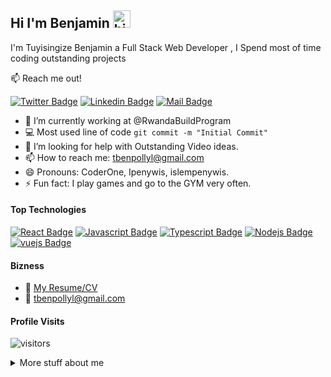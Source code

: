 ## Hi I'm Benjamin <img src="https://user-images.githubusercontent.com/1303154/88677602-1635ba80-d120-11ea-84d8-d263ba5fc3c0.gif" width="28px" alt="hi">

I'm Tuyisingize Benjamin a Full Stack Web Developer , I Spend most of time coding outstanding projects 

:mailbox: Reach me out!

[![Twitter Badge](https://img.shields.io/badge/-@tbenpollyl-1ca0f1?style=flat&labelColor=1ca0f1&logo=twitter&logoColor=white&link=https://twitter.com/tbenpollyl)](https://twitter.com/tbenpollyl)  [![Linkedin Badge](https://img.shields.io/badge/-Benjamin-0e76a8?style=flat&labelColor=0e76a8&logo=linkedin&logoColor=white)](https://www.linkedin.com/in/tuyisingize-benjamin-2480a3211/) [![Mail Badge](https://img.shields.io/badge/-@tbenpolly_250-e84393?style=flat&labelColor=e84393&logo=instagram&logoColor=white)](https://www.instagram.com/tbenpolly_250/) 
<!-- TODO: Add last video link -->

- 🔭 I’m currently working at @RwandaBuildProgram
- :computer: Most used line of code `git commit -m "Initial Commit"`
- 🤔 I’m looking for help with Outstanding Video ideas.
- 📫 How to reach me: tbenpollyl@gmail.com
- 😄 Pronouns: CoderOne, Ipenywis, islempenywis.
- ⚡ Fun fact: I play games and go to the GYM very often.

#### Top Technologies

<!-- TODO: Make technologies links takes you to repositories -->

[![React Badge](https://img.shields.io/badge/-React-61DBFB?style=for-the-badge&labelColor=black&logo=react&logoColor=61DBFB)](#) [![Javascript Badge](https://img.shields.io/badge/-Javascript-F0DB4F?style=for-the-badge&labelColor=black&logo=javascript&logoColor=F0DB4F)](#) [![Typescript Badge](https://img.shields.io/badge/-Typescript-007acc?style=for-the-badge&labelColor=black&logo=typescript&logoColor=007acc)](#) [![Nodejs Badge](https://img.shields.io/badge/-Nodejs-3C873A?style=for-the-badge&labelColor=black&logo=node.js&logoColor=3C873A)](#) [![vuejs Badge](https://img.shields.io/badge/-vuejs-e535ab?style=for-the-badge&labelColor=black&logo=node.js&logoColor=e535ab)](#) 

 



#### Bizness
- :paperclip: [My Resume/CV](https://tbenjamin.netlify.app/)
- :email: tbenpollyl@gmail.com


#### Profile Visits 

![visitors](https://visitor-badge.glitch.me/badge?page_id=tbenjamin1.tbenjamin1)

<details>
<summary>
  More stuff about me
</summary>

<br >

I love sharing knowledge and putting tutorials, courses and posts together for helping other developers, and tjat's why CoderOne Youtube Channel exists!





#### Github Stats

![tbenjamin1's github stats](https://github-readme-stats.vercel.app/api?username=tbenjamin1&count_private=true&theme=tokyonight&hide=contribs,prs)

</details>

